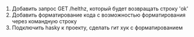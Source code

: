 1. Добавить запрос GET /helthz, который будет возвращать строку 'ok'
2. Добавить форматирование кода с возможностью форматирования через командную строку
3. Подключить hasky к проекту, сделать гит хук с форматированием

